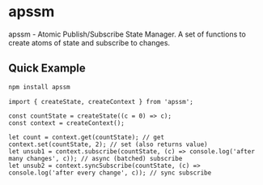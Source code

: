 # apssm

apssm - Atomic Publish/Subscribe State Manager. A set of functions to create atoms of state and subscribe to changes.

## Quick Example

```sh
npm install apssm
```

```tsx
import { createState, createContext } from 'apssm';

const countState = createState((c = 0) => c);
const context = createContext();

let count = context.get(countState); // get
context.set(countState, 2); // set (also returns value)
let unsub1 = context.subscribe(countState, (c) => console.log('after many changes', c)); // async (batched) subscribe
let unsub2 = context.syncSubscribe(countState, (c) => console.log('after every change', c)); // sync subscribe
```
